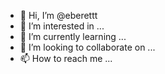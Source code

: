 - 👋 Hi, I’m @eberettt
- 👀 I’m interested in ...
- 🌱 I’m currently learning ...
- 💞️ I’m looking to collaborate on ...
- 📫 How to reach me ...

<!---
eberettt/eberettt is a ✨ special ✨ repository because its `README.md` (this file) appears on your GitHub profile.
You can click the Preview link to take a look at your changes.
--->
